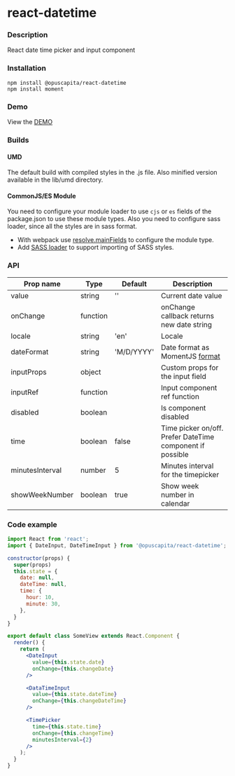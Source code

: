 # react-datetime

### Description
React date time picker and input component

### Installation
```
npm install @opuscapita/react-datetime
npm install moment
```

### Demo
View the [DEMO](https://opuscapita.github.io/react-datetime)

### Builds
#### UMD
The default build with compiled styles in the .js file. Also minified version available in the lib/umd directory.
#### CommonJS/ES Module
You need to configure your module loader to use `cjs` or `es` fields of the package.json to use these module types.
Also you need to configure sass loader, since all the styles are in sass format.
* With webpack use [resolve.mainFields](https://webpack.js.org/configuration/resolve/#resolve-mainfields) to configure the module type.
* Add [SASS loader](https://github.com/webpack-contrib/sass-loader) to support importing of SASS styles.

### API
| Prop name                | Type     | Default       | Description                               |
| ------------------------ | ---------| ------------- | ----------------------------------------- |
| value                    | string   | ''            | Current date value                        |
| onChange                 | function |               | onChange callback returns new date string |
| locale                   | string   | 'en'          | Locale                                    |
| dateFormat               | string   | 'M/D/YYYY'    | Date format as MomentJS [format](https://momentjs.com/docs/#/displaying/format) |
| inputProps               | object   |               | Custom props for the input field          |
| inputRef                 | function |               | Input component ref function              |
| disabled                 | boolean  |               | Is component disabled                     |
| time                     | boolean  | false         | Time picker on/off. Prefer DateTime component if possible                        |
| minutesInterval          | number   | 5             | Minutes interval for the timepicker       |
| showWeekNumber           | boolean  | true          | Show week number in calendar              |

### Code example

```jsx
import React from 'react';
import { DateInput, DateTimeInput } from '@opuscapita/react-datetime';

constructor(props) {
  super(props)
  this.state = {
    date: null,
    dateTime: null,
    time: {
      hour: 10,
      minute: 30,
    },
  }
}

export default class SomeView extends React.Component {
  render() {
    return (
      <DateInput
        value={this.state.date}
        onChange={this.changeDate}
      />

      <DataTimeInput
        value={this.state.dateTime}
        onChange={this.changeDateTime}
      />

      <TimePicker
        time={this.state.time}
        onChange={this.changeTime}
        minutesInterval={2}
      />
    );
  }
}
```
